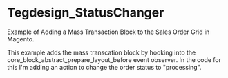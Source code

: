 Tegdesign_StatusChanger
=======================

Example of Adding a Mass Transaction Block to the Sales Order Grid in Magento.

This example adds the mass transcation block by hooking into the core_block_abstract_prepare_layout_before event observer. In the code for this I'm adding an action to change the order status to "processing".
